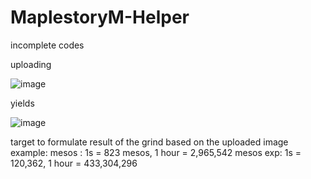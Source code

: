 # MaplestoryM-Helper
incomplete codes

 uploading
 
![image](https://user-images.githubusercontent.com/21898084/233973359-56de8f7c-5d4b-4072-8a9b-7e6d332a6bf3.png)

yields

![image](https://user-images.githubusercontent.com/21898084/233973437-eb6c1d46-b0b8-428f-8acd-f40a1146b21f.png)

target to formulate result of the grind based on the uploaded image
example: 
mesos : 1s = 823 mesos, 1 hour = 2,965,542 mesos
exp: 1s = 120,362, 1 hour = 433,304,296
